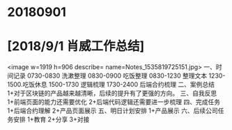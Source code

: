 # 20180901

# [2018/9/1 肖威工作总结]
<image w=1919 h=906 describe= name=Notes_1535819725151.jpg>
一、时间记录
0730-0830 洗漱整理
0830-0900 吃饭整理
0830-1230 整理文本
1230-1500.吃饭休息
1500-1730 逻辑梳理
1730-2400 后端合约梳理
二、案例总结
1+对于区块链的产品越来越清晰，后续的提升有了更强的方向。
三、自我反思
1+前端页面的能力还需要优化
2+后端代码逻辑还需要进一步梳理
四、完成任务
1+后端合约理解
2+产品页面展示
五、明日计划安排
1+产品展示
六、后续公司任务安排
1+教育 2+分享 3+对接

